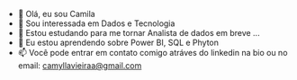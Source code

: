 - 👋 Olá, eu sou Camila 
- 👀 Sou interessada em Dados e Tecnologia
- 🌱 Estou estudando para me tornar Analista de dados em breve ...
- 🌱 Eu estou aprendendo sobre Power BI, SQL e Phyton 
- 📫 Você pode entrar em contato comigo atráves do linkedin na bio ou no email: camyllavieiraa@gmail.com


